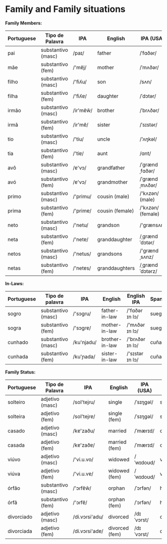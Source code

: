 # Family and Family situations



**Family Members:**

| Portuguese   | Tipo de Palavra  | IPA            | English   | IPA (USA) | Spanish | Spanish IPA    | No. |
|--------------|------------------|----------------|-----------|-----------|---------|----------------|-----|
| pai          | substantivo (masc) | /paɪ/          | father    | /ˈfɑðər/   | padre   | /ˈpaðɾe/    | 2017 |
| mãe          | substantivo (fem)  | /'mɐ̃j/         | mother    | /ˈmʌðər/   | madre   | /ˈmaðɾe/    | 2004 |
| filho        | substantivo (masc) | /'fiʎu/        | son       | /sʌn/     | hijo    | /ˈixo/       | 2018 |
| filha        | substantivo (fem)  | /'fiʎɐ/        | daughter  | /ˈdɔtər/   | hija    | /ˈixa/      | 2020 |
| irmão        | substantivo (masc) | /ir'mɐ̃w̃/      | brother   | /ˈbrʌðər/  | hermano | /eɾˈmano/    | 2019 |
| irmã         | substantivo (fem)  | /ir'mɐ̃/       | sister    | /ˈsɪstər/  | hermana | /eɾˈmana/    | 2021 |
| tio          | substantivo (masc) | /'tiu/    | uncle     | /'ʌŋkəl/   | tío      | /'ti.o/     |     |
| tia          | substantivo (fem)  | /'tiɐ/    | aunt      | /ɑnt/       | tía      | /'ti.a/     |     |
| avô          | substantivo (masc) | /ɐ'vɔ/    | grandfather | /ˈɡrændˌfɑðər/ | abuelo | /aˈβwe.lo/  |     |
| avó          | substantivo (fem)  | /ɐ'vɔ/    | grandmother | /ˈɡrændˌmʌðər/ | abuela | /aˈβwe.la/  |     |
| primo        | substantivo (masc) | /'primu/  | cousin (male) | /'kʌzən/ (male) | primo | /'pɾimo/ (male) |     |
| prima        | substantivo (fem)  | /'primɐ/  | cousin (female) | /'kʌzən/ (female) | prima | /'pɾima/ (female) |     |
| neto         | substantivo (masc) | /'netu/   | grandson  | /'ɡrænsʌn/ | nieto   | /'njeto/ |     |
| neta         | substantivo (fem)  | /'netɐ/   | granddaughter | /ˌɡrændˈdɔtər/ | nieta | /'njeta/ |     |
| netos        | substantivo (masc) | /'netus/  | grandsons | /'ɡrændˌsʌnz/ | nietos | /'njetos/ |     |
| netas        | substantivo (fem)  | /'netɐs/  | granddaughters | /ˌɡrændˈdɔtərz/ | nietas | /'njetas/ |     |

**In-Laws:**

| Portuguese   | Tipo de palavra     | IPA       | English   | English IPA | Spanish  | Spanish IPA | No. |
|--------------|---------------------|-----------|-----------|-------------|----------|-------------|-----|
| sogro        | substantivo (masc) | /'sɔɡɾu/  | father-in-law | /'fɑðər ɪn lɔ/ | suegro  | /'swe.ɡɾo/ |     |
| sogra        | substantivo (fem)  | /'sɔɡɾɐ/ | mother-in-law | /'mʌðər ɪn lɔ/ | suegra  | /'swe.ɡɾa/ |     |
| cunhado      | substantivo (masc) | /ku'njadu/ | brother-in-law | /'brʌðər ɪn lɔ/ | cuñado | /kuˈɲaðo/ |     |
| cunhada      | substantivo (fem)  | /ku'ɲada/ | sister-in-law | /'sɪstər ɪn lɔ/ | cuñada | /kuˈɲaða/ |     |



**Family Status:**

| Portuguese   | Tipo de Palavra  | IPA             | English        | IPA (USA)  | Spanish          | Spanish IPA  | No. |
|--------------|------------------|-----------------|----------------|------------|------------------|--------------|-----|
| solteiro     | adjetivo (masc) | /sol'tejɾu/     | single         | /ˈsɪŋɡəl/  | soltero          | /solˈteɾo/    | 2022 |
| solteira     | adjetivo (fem)  | /sol'tejɾɐ/     | single (fem)   | /ˈsɪŋɡəl/  | soltera          | /solˈteɾa/    | 2022 |
| casado       | adjetivo (masc) | /kɐ'zaðu/       | married        | /ˈmærɪd/   | casado           | /kaˈsaðo/     | 2023 |
| casada       | adjetivo (fem)  | /kɐ'zaðɐ/       | married (fem)  | /ˈmærɪd/   | casada           | /kaˈsaða/     | 2023 |
| viúvo        | adjetivo (masc) | /'vi.u.vo/       | widowed        | /ˈwɪdoʊd/  | viudo            | /ˈbwido/     | 2024 |
| viúva        | adjetivo (fem)  | /'vi.u.vɐ/      | widowed (fem)  | /ˈwɪdoʊd/  | viuda            | /ˈbwida/      | 2024 |
| órfão        | substantivo (masc) | /'ɔɾfɐ̃w̃/     | orphan         | /ˈɔrfən/   | huérfano         | /ˈw̃eɾfano/    | 2025 |
| órfã         | substantivo (fem)  | /'ɔɾfɐ̃/        | orphan (fem)   | /ˈɔrfən/   | huérfana         | /ˈw̃eɾfana/  | 2025 |
| divorciado   | adjetivo (masc) | /di.vɔɾsi'adu/  | divorced       | /dɪˈvɔrst/  | divorciado       | /di.voɾˈθjaðo/                |     |
| divorciada   | adjetivo (fem)  | /di.vɔɾsi'adɐ/  | divorced (fem) | /dɪˈvɔrst/  | divorciada       | /di.voɾˈθjaða/                |     |
